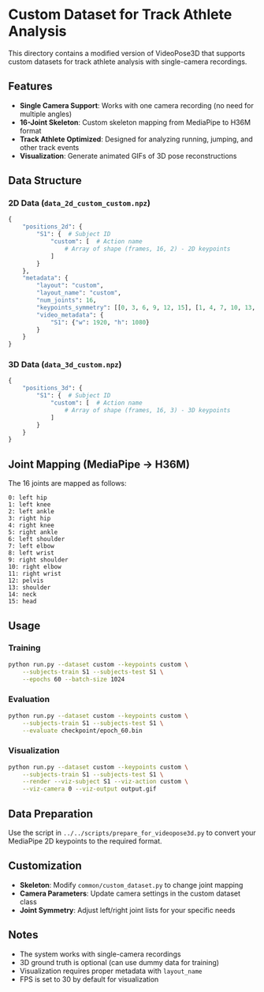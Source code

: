 # Custom Dataset for Track Athlete Analysis

This directory contains a modified version of VideoPose3D that supports custom datasets for track athlete analysis with single-camera recordings.

## Features

- **Single Camera Support**: Works with one camera recording (no need for multiple angles)
- **16-Joint Skeleton**: Custom skeleton mapping from MediaPipe to H36M format
- **Track Athlete Optimized**: Designed for analyzing running, jumping, and other track events
- **Visualization**: Generate animated GIFs of 3D pose reconstructions

## Data Structure

### 2D Data (`data_2d_custom_custom.npz`)
```python
{
    "positions_2d": {
        "S1": {  # Subject ID
            "custom": [  # Action name
                # Array of shape (frames, 16, 2) - 2D keypoints
            ]
        }
    },
    "metadata": {
        "layout": "custom",
        "layout_name": "custom",
        "num_joints": 16,
        "keypoints_symmetry": [[0, 3, 6, 9, 12, 15], [1, 4, 7, 10, 13, 14]],
        "video_metadata": {
            "S1": {"w": 1920, "h": 1080}
        }
    }
}
```

### 3D Data (`data_3d_custom.npz`)
```python
{
    "positions_3d": {
        "S1": {  # Subject ID
            "custom": [  # Action name
                # Array of shape (frames, 16, 3) - 3D keypoints
            ]
        }
    }
}
```

## Joint Mapping (MediaPipe → H36M)

The 16 joints are mapped as follows:
```
0: left hip
1: left knee  
2: left ankle
3: right hip
4: right knee
5: right ankle
6: left shoulder
7: left elbow
8: left wrist
9: right shoulder
10: right elbow
11: right wrist
12: pelvis
13: shoulder
14: neck
15: head
```

## Usage

### Training
```bash
python run.py --dataset custom --keypoints custom \
    --subjects-train S1 --subjects-test S1 \
    --epochs 60 --batch-size 1024
```

### Evaluation
```bash
python run.py --dataset custom --keypoints custom \
    --subjects-train S1 --subjects-test S1 \
    --evaluate checkpoint/epoch_60.bin
```

### Visualization
```bash
python run.py --dataset custom --keypoints custom \
    --subjects-train S1 --subjects-test S1 \
    --render --viz-subject S1 --viz-action custom \
    --viz-camera 0 --viz-output output.gif
```

## Data Preparation

Use the script in `../../scripts/prepare_for_videopose3d.py` to convert your MediaPipe 2D keypoints to the required format.

## Customization

- **Skeleton**: Modify `common/custom_dataset.py` to change joint mapping
- **Camera Parameters**: Update camera settings in the custom dataset class
- **Joint Symmetry**: Adjust left/right joint lists for your specific needs

## Notes

- The system works with single-camera recordings
- 3D ground truth is optional (can use dummy data for training)
- Visualization requires proper metadata with `layout_name`
- FPS is set to 30 by default for visualization 